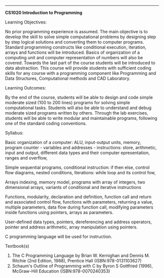 ---
**CS1020 Introduction to Programming**

Learning Objectives:

No prior programming experience is assumed. The main objective is to
develop the skill to solve simple computational problems by designing
step by step logical solutions and converting them to computer programs.
Standard programming constructs like conditional execution, iteration,
arrays and functions will be introduced. Basics of organization of a
computing unit and computer representation of numbers will also be
covered. Towards the last part of the course students will be introduced
to data abstraction. This course will provide students with sufficient
coding skills for any course with a programming component like
Programming and Data Structures, Computational methods and CAD
Laboratory.

Learning Outcomes:

By the end of the course, students will be able to design and code
simple moderate sized (100 to 200 lines) programs for solving simple
computational tasks. Students will also be able to understand and debug
moderate sized programs written by others. Through the lab exercises,
students will be able to write modular and maintainable programs,
following one of the standard coding conventions.

Syllabus:

Basic organization of a computer: ALU, input-output units, memory,
program counter - variables and addresses - instructions: store,
arithmetic, input and output, different data types and their computer
epresentation, ranges and overflow,

Simple sequential programs, conditional instruction: if then else,
control flow diagrams, nested conditions, Iterations: while loop and its
control fow,

Arrays indexing, memory model, programs with array of integers, two
dimensional arrays, variants of conditional and iterative instructions

Functions, modularity, declaration and definition, function call and
return and associated control flow, functions with parameters, returning
a value, multiple parameters, data flow during function call, modifying
parameters inside functions using pointers, arrays as parameters.

User-defined data types, pointers, dereferencing and address operators,
pointer and address arithmetic, array manipulation using pointers.

C programming language will be used for instruction.

Textbook(s)

1.  The C Programming Language by Brian W. Kernighan and Dennis M.
    Ritchie (2nd Edition, 1988), Prentice Hall (ISBN:978-0131103627)
2.  Schaum\'s Outline of Programming with C by Byron S Gottfried (1996),
    McGraw-Hill Education (ISBN:978-0070240353)



